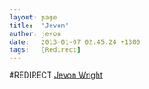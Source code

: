 ```yaml
---
layout: page
title:  "Jevon"
author: jevon
date:   2013-01-07 02:45:24 +1300
tags:   [Redirect]
---
```


#REDIRECT [Jevon Wright](jevon-wright.md)
